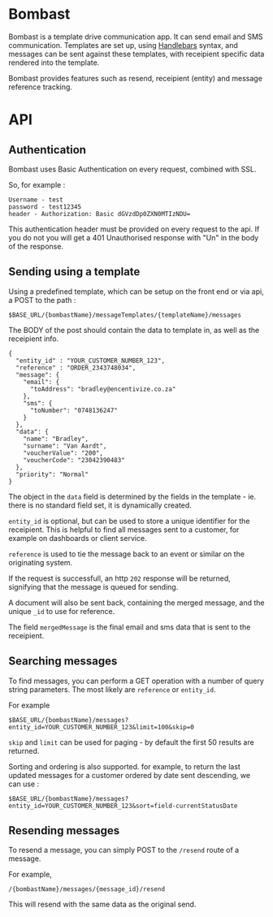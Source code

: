 # Bombast

Bombast is a template drive communication app. It can send email and SMS communication. 
Templates are set up, using [Handlebars](http://handlebarsjs.com/) syntax, and messages can be sent against these templates, with receipient specific data rendered into the template. 

Bombast provides features such as resend, receipient (entity) and message reference tracking. 


# API

## Authentication

Bombast uses Basic Authentication on every request, combined with SSL. 

So, for example : 

```
Username - test
password - test12345 
header - Authorization: Basic dGVzdDp0ZXN0MTIzNDU= 
```

This authentication header must be provided on every request to the api. If you do not you will get a 401 Unauthorised response with "Un" in the body of the response.

## Sending using a template

Using a predefined template, which can be setup on the front end or via api, a POST to the path : 

`$BASE_URL/{bombastName}/messageTemplates/{templateName}/messages`

The BODY of the post should contain the data to template in, as well as the receipient info. 

```
{
  "entity_id" : "YOUR_CUSTOMER_NUMBER_123", 
  "reference" : "ORDER_2343748034", 
  "message": {
    "email": {
      "toAddress": "bradley@encentivize.co.za"
    },
    "sms": {
      "toNumber": "0748136247"
    }
  },
  "data": {
    "name": "Bradley",
    "surname": "Van Aardt",
    "voucherValue": "200",
    "voucherCode": "23042390483"
  },
  "priority": "Normal"
}

```

The object in the `data` field is determined by the fields in the template - ie. there is no standard field set, it is dynamically created. 

`entity_id` is optional, but can be used to store a unique identifier for the receipient. This is helpful to find all messages sent to a customer, for example on dashboards or client service. 

`reference` is used to tie the message back to an event or similar on the originating system. 

If the request is successfull, an http `202` response will be returned, signifying that the message is queued for sending. 

A document will also be sent back, containing the merged message, and the unique `_id` to use for reference. 

The field `mergedMessage` is the final email and sms data that is sent to the receipient. 

## Searching messages

To find messages, you can perform a GET operation with a number of query string parameters. The most likely are `reference` or `entity_id`. 

For example

`$BASE_URL/{bombastName}/messages?entity_id=YOUR_CUSTOMER_NUMBER_123&limit=100&skip=0`

`skip` and `limit` can be used for paging - by default the first 50 results are returned. 

Sorting and ordering is also supported. for example, to return the last updated messages for a customer ordered by date sent descending, we can use : 

`$BASE_URL/{bombastName}/messages?entity_id=YOUR_CUSTOMER_NUMBER_123&sort=field-currentStatusDate`


## Resending messages

To resend a message, you can simply POST to  the `/resend` route of a message. 

For example, 

`/{bombastName}/messages/{message_id}/resend`

This will resend with the same data as the original send.










